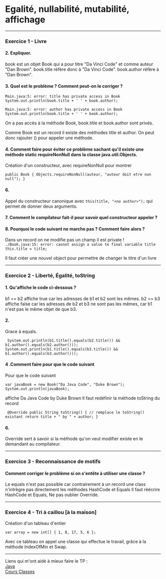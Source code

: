 # Egalité, nullabilité, mutabilité, affichage

 -------------------------------------------
 ### Exercice 1 - Livre
 
 #### 2. Expliquer.

book est un objet Book qui a pour titre "Da Vinci Code" et
comme auteur "Dan Brown".
book.title réfère donc à "Da Vinci Code". 
book.author réfère à "Dan Brown".

 ####  3. Quel est le problème ? Comment peut-on le corriger ?
 
``Main.java:5: error: title has private access in Book
    System.out.println(book.title + ' ' + book.author);``
                      
``Main.java:5: error: author has private access in Book
    System.out.println(book.title + ' ' + book.author);``

On a pas accès à la méthode Book, book.title et book.author sont privés.

Comme Book est un record il existe des méthodes title et author.
On peut donc rajouter () pour appeler une méthode.
 
 ####  4. Comment faire pour éviter ce problème sachant qu'il existe une méthode static requireNonNull dans la classe java.util.Objects.
 
Création d'un constructeur, avec requireNonNull
pour montrer   

``public Book {
  Objects.requireNonNull(auteur, "auteur doit etre non null");
}``
 
 #### 6.
 
 Appel du constructeur canonique avec ``this(title, "<no author>");``
qui permet de donner deux arguments.
 
  #### 7. Comment le compilateur fait-il pour savoir quel constructeur appeler ?

  #### 8. Pourquoi le code suivant ne marche pas ? Comment faire alors ?
  
  Dans un record on ne modifie pas un champ il est private !   
``./Book.java:15: error: cannot assign a value to final variable title
    this.title = title;``

Il faut créer une nouvel object pour permettre de changer le titre d'un livre
 
 -------------------------------------------
 ### Exercice 2 - Liberté, Égalité, toString
 
  #### 1. Qu'affiche le code ci-dessous ?
  
  b1 == b2 affiche true car les adresses de b1 et b2 sont les mêmes.
b2 == b3 affiche false car les adresses de b2 et b3 ne sont pas les mêmes,
car b1 n'est pas le même objet de que b3.
  
  #### 2. 
  
  Grace à equals.  
 
   `` System.out.println(b1.title().equals(b2.title()) && b1.author().equals(b2.author()));
    System.out.println(b1.title().equals(b3.title()) && b1.author().equals(b3.author()));``
  
  #### 4 .Comment faire pour que le code suivant
  
  Pour que le code suivant  
 
``var javaBook = new Book("Da Java Code", "Duke Brown");
System.out.println(javaBook);``  
 
affiche
Da Java Code by Duke Brown
Il faut redéfinir la méthode toString du record

 `` @Override
  public String toString() { // remplace le toString() existant
    return title + " by " + author;
  }``

#### 6.

Override sert à savoir si la méthode qu'on veut modifier existe en le demandant au
compilateur.

 -------------------------------------------
 ### Exercice 3 - Reconnaissance de motifs
 
 #### Comment corriger le problème si on s'entête à utiliser une classe ?
 
Le equals n'est pas possible car contrairement à un record
une class n'intrègre pas directement les méthodes HashCode et Equals
Il faut réécrire HashCode et Equals, Ne pas oublier Override.
 
 -------------------------------------------
 
 ### Exercice 4 - Tri à caillou [à la maison]
 
 Création d'un tableau d'entier 
 
 ``var array = new int[] { 1, 8, 17, 5, 6 };``
 
Avec ce tableau on appel une classe qui effectue le travail, grâce à la 
méthode IndexOfMin et Swap.

 -------------------------------------------
 
 Liens qui m'ont aidé à mieux faire le TP :    
 [Java](https://docs.oracle.com/en/java/javase/16/docs/api/)   
 [Cours Classes](https://igm.univ-mlv.fr/~beal/Teaching/poo3.pdf)
 

